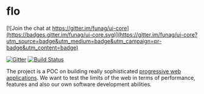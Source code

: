 # flo

[![Join the chat at https://gitter.im/funag/ui-core](https://badges.gitter.im/funag/ui-core.svg)](https://gitter.im/funag/ui-core?utm_source=badge&utm_medium=badge&utm_campaign=pr-badge&utm_content=badge)

[![Gitter](https://badges.gitter.im/tusharmath/flo.svg)](https://gitter.im/tusharmath/flo?utm_source=badge&utm_medium=badge&utm_campaign=pr-badge&utm_content=badge)
[![Build Status](https://travis-ci.org/funag/ui-core.svg?branch=master)](https://travis-ci.org/funag/ui-core)

[pwd]: https://developers.google.com/web/progressive-web-apps?hl=en#learnmore
The project is a POC on building really sophisticated [progressive web applications][pwd]. We want to test the limits of the web in terms of performance, features and also our own software development abilities.
